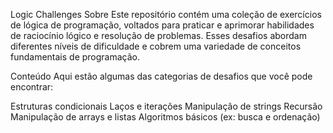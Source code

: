 Logic Challenges
Sobre
Este repositório contém uma coleção de exercícios de lógica de programação, voltados para praticar e aprimorar habilidades de raciocínio lógico e resolução de problemas. Esses desafios abordam diferentes níveis de dificuldade e cobrem uma variedade de conceitos fundamentais de programação.

Conteúdo
Aqui estão algumas das categorias de desafios que você pode encontrar:

Estruturas condicionais
Laços e iterações
Manipulação de strings
Recursão
Manipulação de arrays e listas
Algoritmos básicos (ex: busca e ordenação)
